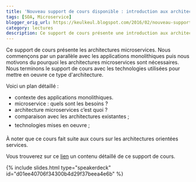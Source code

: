 ```yaml
---
title: 'Nouveau support de cours disponible : introduction aux architectures microservices'
tags: [SOA, Microservice]
blogger_orig_url: https://keulkeul.blogspot.com/2016/02/nouveau-support-de-cours-disponible.html
category: lectures
description: Ce support de cours présente une introduction aux architectures microservices.
---
```


Ce support de cours présente les architectures microservices. Nous commençons par un parallèle avec les applications monolithiques puis nous motivons du pourquoi les architectures microservices sont nécessaires. Nous terminons le support de cours avec les technologies utilisées pour mettre en oeuvre ce type d'architecture.

Voici un plan détaillé :

* contexte des applications monolithiques.
* microservice : quels sont les besoins ?
* architecture microservices c’est quoi ?
* comparaison avec les architectures existantes ;
* technologies mises en oeuvre ;

À noter que ce cours fait suite aux cours sur les architectures orientées services.

Vous trouverez sur ce [lien](/soa/introduction-microservices) un contenu détaillé de ce support de cours.

{% include slides.html type="speakerdeck" id="d01ee40706f34300b4d29f37beea4e6b" %}

